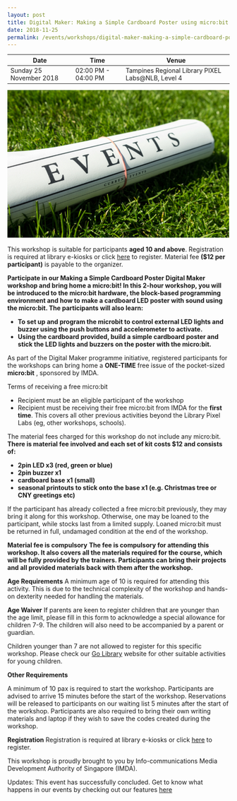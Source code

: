 ```yaml
---
layout: post
title: Digital Maker: Making a Simple Cardboard Poster using micro:bit
date: 2018-11-25
permalink: /events/workshops/digital-maker-making-a-simple-cardboard-poster-using-microbit
---
```


| Date | Time | Venue |
|--------|---|---|
| Sunday 25 November 2018 | 02:00 PM - 04:00 PM |  Tampines Regional Library PIXEL Labs@NLB, Level 4 |

![hi](/images/events/generic-event-image.jpg)

This workshop is suitable for participants **aged 10 and above**. Registration is required  at library e-kiosks or click <a href="https://www.nlb.gov.sg/golibrary2/e/digital-maker-making-a-simple-cardboard-poster-using-microbit-pixel-labsnlb-87263103" target="_blank">here</a> to register. Material fee **($12 per participant)** is payable to the organizer.

**Participate in our Making a Simple Cardboard Poster Digital Maker workshop and bring home a micro:bit!  In this 2-hour workshop, you will be introduced to the micro:bit hardware, the block-based programming environment and how to make a cardboard LED poster with sound using the micro:bit. The participants will also learn:**

- **To set up and program the microbit to control external LED lights and buzzer using the push buttons and accelerometer to activate.**
- **Using the cardboard provided, build a simple cardboard poster and stick the LED lights and buzzers on the poster with the micro:bit.**

As part of the Digital Maker programme initiative, registered participants for the workshops can bring home a **ONE-TIME** free issue of the pocket-sized **micro:bit** , sponsored by IMDA.

Terms of receiving a free micro:bit
- Recipient must be an eligible participant of the workshop
- Recipient must be receiving their free micro:bit from IMDA for the **first time**. This covers all other previous activities beyond the Library Pixel Labs (eg, other workshops, schools).

The material fees charged for this workshop do not include any micro:bit. **There is material fee involved and each set of kit costs $12 and consists of:**
- **2pin LED x3 (red, green or blue)**
- **2pin buzzer x1**
- **cardboard base x1 (small)**
- **seasonal printouts to stick onto the base x1 (e.g. Christmas tree or CNY greetings etc)**

If the participant has already collected a free micro:bit previously, they may bring it along for this workshop. Otherwise, one may be loaned to the participant, while stocks last from a limited supply. Loaned micro:bit must be returned in full, undamaged condition at the end of the workshop.

**Material fee is compulsory**
**The fee is compulsory for attending this workshop. It also covers all the materials required for the course, which will be fully provided by the trainers. Participants can bring their projects and all provided materials back with them after the workshop.**

**Age Requirements**
A minimum age of 10 is required for attending this activity. This is due to the technical complexity of the workshop and hands-on dexterity needed for handling the materials.

**Age Waiver**
If parents are keen to register children that are younger than the age limit, please fill in this form to acknowledge a special allowance for children 7-9. The children will also need to be accompanied by a parent or guardian.

Children younger than 7 are not allowed to register for this specific workshop. Please check our <a href="https://www.nlb.gov.sg/golibrary2/c/30307529/" target="_blank">Go Library</a> website for other suitable activities for young children.

**Other Requirements**

A minimum of 10 pax is required to start the workshop.
Participants are advised to arrive 15 minutes before the start of the workshop. Reservations will be released to participants on our waiting list 5 minutes after the start of the workshop.
Participants are also required to bring their own writing materials and laptop if they wish to save the codes created during the workshop.

**Registration**
Registration is required at library e-kiosks or click <a href="https://www.nlb.gov.sg/golibrary2/e/digital-maker-making-a-simple-cardboard-poster-using-microbit-pixel-labsnlb-87263103" target="_blank">here</a> to register.

This workshop is proudly brought to you by Info-communications Media Development Authority of Singapore (IMDA).

Updates: This event has successfully concluded. Get to know what happens in our events by checking out our features <a href="" target="_blank">here</a>
